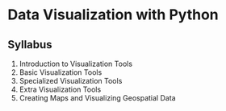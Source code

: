 # Data Visualization with Python

## Syllabus
1) Introduction to Visualization Tools
2) Basic Visualization Tools
3) Specialized Visualization Tools
4) Extra Visualization Tools
5) Creating Maps and Visualizing Geospatial Data
